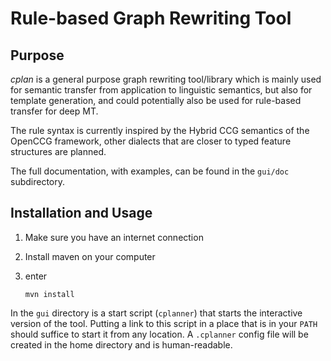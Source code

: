 # Rule-based Graph Rewriting Tool

## Purpose

*cplan* is a general purpose graph rewriting tool/library which is mainly
used for semantic transfer from application to linguistic semantics, but
also for template generation, and could potentially also be used for
rule-based transfer for deep MT.

The rule syntax is currently inspired by the Hybrid CCG semantics of the
OpenCCG framework, other dialects that are closer to typed feature structures
are planned.

The full documentation, with examples, can be found in the `gui/doc`
subdirectory.

## Installation and Usage

1. Make sure you have an internet connection
2. Install maven on your computer
3. enter

   `mvn install`

In the `gui` directory is a start script (`cplanner`) that starts the
interactive version of the tool. Putting a link to this script in a place
that is in your `PATH` should suffice to start it from any location. A
`.cplanner` config file will be created in the home directory and is
human-readable.
